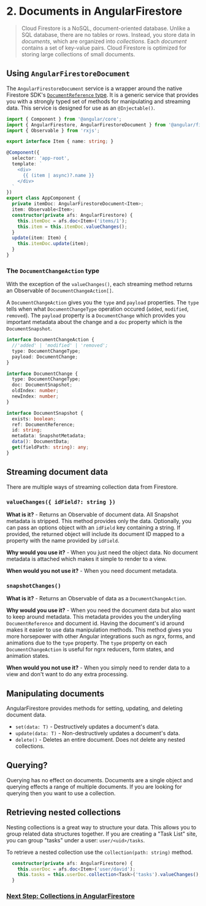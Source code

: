 # 2. Documents in AngularFirestore

> Cloud Firestore is a NoSQL, document-oriented database. Unlike a SQL database, there are no tables or rows. Instead, you store data in *documents*, which are organized into *collections*.
Each *document* contains a set of key-value pairs. Cloud Firestore is optimized for storing large collections of small documents.

## Using `AngularFirestoreDocument`

The `AngularFirestoreDocument` service is a wrapper around the native Firestore SDK's [`DocumentReference` type](https://firebase.google.com/docs/reference/js/firebase.firestore.DocumentReference). It is a generic service that provides you with a strongly typed set of methods for manipulating and streaming data. This service is designed for use as an `@Injectable()`.

```ts
import { Component } from '@angular/core';
import { AngularFirestore, AngularFirestoreDocument } from '@angular/fire/firestore';
import { Observable } from 'rxjs';

export interface Item { name: string; }

@Component({
  selector: 'app-root',
  template: `
    <div>
      {{ (item | async)?.name }}
    </div>
  `
})
export class AppComponent {
  private itemDoc: AngularFirestoreDocument<Item>;
  item: Observable<Item>;
  constructor(private afs: AngularFirestore) {
    this.itemDoc = afs.doc<Item>('items/1');
    this.item = this.itemDoc.valueChanges();
  }
  update(item: Item) {
    this.itemDoc.update(item);
  }
}
```

### The `DocumentChangeAction` type

With the exception of the `valueChanges()`, each streaming method returns an Observable of `DocumentChangeAction[]`.

A `DocumentChangeAction` gives you the `type` and `payload` properties. The `type` tells when what `DocumentChangeType` operation occured (`added`, `modified`, `removed`). The `payload` property is a `DocumentChange` which provides you important metadata about the change and a `doc` property which is the `DocumentSnapshot`.

```ts
interface DocumentChangeAction {
  //'added' | 'modified' | 'removed';
  type: DocumentChangeType;
  payload: DocumentChange;
}

interface DocumentChange {
  type: DocumentChangeType;
  doc: DocumentSnapshot;
  oldIndex: number;
  newIndex: number;
}

interface DocumentSnapshot {
  exists: boolean;
  ref: DocumentReference;
  id: string;
  metadata: SnapshotMetadata;
  data(): DocumentData;
  get(fieldPath: string): any;
}
```

## Streaming document data

There are multiple ways of streaming collection data from Firestore.

### `valueChanges({ idField?: string })`

**What is it?** - Returns an Observable of document data. All Snapshot metadata is stripped. This method provides only the data. Optionally, you can pass an options object with an `idField` key containing a string. If provided, the returned object will include its document ID mapped to a property with the name provided by `idField`.

**Why would you use it?** - When you just need the object data. No document metadata is attached which makes it simple to render to a view.

**When would you not use it?** - When you need document metadata.

### `snapshotChanges()`

**What is it?** - Returns an Observable of data as a `DocumentChangeAction`. 

**Why would you use it?** - When you need the document data but also want to keep around metadata. This metadata provides you the underyling `DocumentReference` and document id. Having the document's id around makes it easier to use data manipulation methods. This method gives you more horsepower with other Angular integrations such as ngrx, forms, and animations due to the `type` property. The `type` property on each `DocumentChangeAction` is useful for ngrx reducers, form states, and animation states.

**When would you not use it?** - When you simply need to render data to a view and don't want to do any extra processing.

## Manipulating documents

AngularFirestore provides methods for setting, updating, and deleting document data.

- `set(data: T)` - Destructively updates a document's data.
- `update(data: T)` - Non-destructively updates a document's data.
- `delete()` - Deletes an entire document. Does not delete any nested collections.

## Querying?

Querying has no effect on documents. Documents are a single object and querying effects a range of multiple documents. If you are looking for querying then you want to use a collection.

## Retrieving nested collections

Nesting collections is a great way to structure your data. This allows you to group related data structures together. If you are creating a "Task List" site, you can group "tasks" under a user: `user/<uid>/tasks`. 

To retrieve a nested collection use the `collection(path: string)` method.

```ts
  constructor(private afs: AngularFirestore) {
    this.userDoc = afs.doc<Item>('user/david');
    this.tasks = this.userDoc.collection<Task>('tasks').valueChanges();
  }
```

### [Next Step: Collections in AngularFirestore](collections.md)
